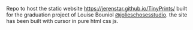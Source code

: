 Repo to host the static website https://jerenstar.github.io/TinyPrints/ built for the graduation project of Louise Bouniol [@jolieschosesstudio](https://www.instagram.com/jolieschosesstudio/). the site has been built with cursor in pure html css js.
